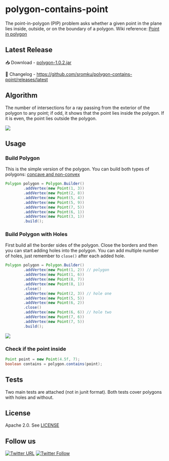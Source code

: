 polygon-contains-point
======================

The point-in-polygon (PIP) problem asks whether a given point in the plane lies inside, outside, or on the boundary of a polygon.
Wiki reference: [Point in polygon](http://en.wikipedia.org/wiki/Point_in_polygon)

## Latest Release

:inbox_tray: Download - [polygon-1.0.2.jar](https://github.com/sromku/polygon-contains-point/releases/download/1.0.2/polygon-1.0.2.jar)

:bookmark_tabs: Changelog - https://github.com/sromku/polygon-contains-point/releases/latest

## Algorithm
The number of intersections for a ray passing from the exterior of the polygon to any point; if odd, it shows that the point lies inside the polygon. If it is even, the point lies outside the polygon.

<img src="/assets/simple_polygon.png"/>

## Usage

### Build Polygon

This is the simple version of the polygon. You can build both types of polygons: [concave and non-convex](http://en.wikipedia.org/wiki/Convex_and_concave_polygons)
``` java
Polygon polygon = Polygon.Builder()
        .addVertex(new Point(1, 3))
        .addVertex(new Point(2, 8))
        .addVertex(new Point(5, 4))
        .addVertex(new Point(5, 9))
        .addVertex(new Point(7, 5))
        .addVertex(new Point(6, 1))
        .addVertex(new Point(3, 1))
        .build();
```

### Build Polygon with Holes

First build all the border sides of the polygon. Close the borders and then you can start adding holes into the polygon.
You can add multiple number of holes, just remember to `close()` after each added hole. 
``` java
Polygon polygon = Polygon.Builder()
        .addVertex(new Point(1, 2)) // polygon
        .addVertex(new Point(1, 6))
        .addVertex(new Point(8, 7))
        .addVertex(new Point(8, 1))
        .close() 
        .addVertex(new Point(2, 3)) // hole one
        .addVertex(new Point(5, 5))
        .addVertex(new Point(6, 2))
        .close() 
        .addVertex(new Point(6, 6)) // hole two
        .addVertex(new Point(7, 6))
        .addVertex(new Point(7, 5))
        .build();
```

<img src="/assets/polygon_with_holes.png"/>

### Check if the point inside

``` java
Point point = new Point(4.5f, 7);
boolean contains = polygon.contains(point);
```

## Tests

Two main tests are attached (not in junit format). Both tests cover polygons with holes and without.

## License

Apache 2.0. See [LICENSE](LICENSE)

## Follow us

[![Twitter URL](https://img.shields.io/twitter/url/http/shields.io.svg?style=social)](https://twitter.com/intent/tweet?text=https://github.com/snatik/polygon-contains-point)
[![Twitter Follow](https://img.shields.io/twitter/follow/snatikteam.svg?style=social)](https://twitter.com/snatikteam)

